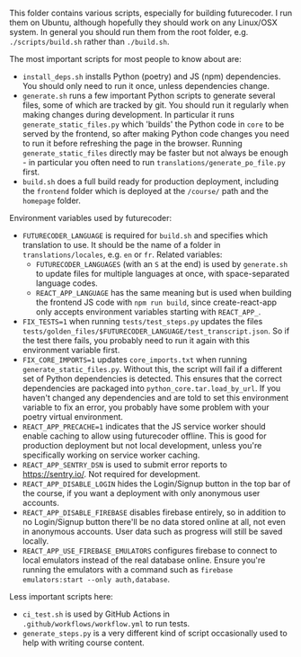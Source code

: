 This folder contains various scripts, especially for building futurecoder. I run them on Ubuntu, although hopefully they should work on any Linux/OSX system. In general you should run them from the root folder, e.g. `./scripts/build.sh` rather than `./build.sh`.

The most important scripts for most people to know about are:

- `install_deps.sh` installs Python (poetry) and JS (npm) dependencies. You should only need to run it once, unless dependencies change.
- `generate.sh` runs a few important Python scripts to generate several files, some of which are tracked by git. You should run it regularly when making changes during development. In particular it runs `generate_static_files.py` which 'builds' the Python code in `core` to be served by the frontend, so after making Python code changes you need to run it before refreshing the page in the browser. Running `generate_static_files` directly may be faster but not always be enough - in particular you often need to run `translations/generate_po_file.py` first.
- `build.sh` does a full build ready for production deployment, including the `frontend` folder which is deployed at the `/course/` path and the `homepage` folder.

Environment variables used by futurecoder:

- `FUTURECODER_LANGUAGE` is required for `build.sh` and specifies which translation to use. It should be the name of a folder in `translations/locales`, e.g. `en` or `fr`. Related variables:
  - `FUTURECODER_LANGUAGES` (with an `S` at the end) is used by `generate.sh` to update files for multiple languages at once, with space-separated language codes.
  - `REACT_APP_LANGUAGE` has the same meaning but is used when building the frontend JS code with `npm run build`, since create-react-app only accepts environment variables starting with `REACT_APP_`.
- `FIX_TESTS=1` when running `tests/test_steps.py` updates the files `tests/golden_files/$FUTURECODER_LANGUAGE/test_transcript.json`. So if the test there fails, you probably need to run it again with this environment variable first.
- `FIX_CORE_IMPORTS=1` updates `core_imports.txt` when running `generate_static_files.py`. Without this, the script will fail if a different set of Python dependencies is detected. This ensures that the correct dependencies are packaged into `python_core.tar.load_by_url`. If you haven't changed any dependencies and are told to set this environment variable to fix an error, you probably have some problem with your poetry virtual environment.
- `REACT_APP_PRECACHE=1` indicates that the JS service worker should enable caching to allow using futurecoder offline. This is good for production deployment but not local development, unless you're specifically working on service worker caching.
- `REACT_APP_SENTRY_DSN` is used to submit error reports to https://sentry.io/. Not required for development.
- `REACT_APP_DISABLE_LOGIN` hides the Login/Signup button in the top bar of the course, if you want a deployment with only anonymous user accounts.
- `REACT_APP_DISABLE_FIREBASE` disables firebase entirely, so in addition to no Login/Signup button there'll be no data stored online at all, not even in anonymous accounts. User data such as progress will still be saved locally.
- `REACT_APP_USE_FIREBASE_EMULATORS` configures firebase to connect to local emulators instead of the real database online. Ensure you're running the emulators with a command such as `firebase emulators:start --only auth,database`.

Less important scripts here:

- `ci_test.sh` is used by GitHub Actions in `.github/workflows/workflow.yml` to run tests.
- `generate_steps.py` is a very different kind of script occasionally used to help with writing course content.
